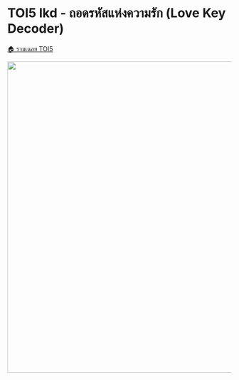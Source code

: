 <!-- @codegen_problem begin -->
# TOI5 lkd - ถอดรหัสแห่งความรัก (Love Key Decoder)

[🏠 รวมเฉลย TOI5](../)

<img width="700" src="https://github.com/krist7599555/toi/assets/19445033/80c80822-7583-4bcd-a705-dae3eacdee85" />
<!-- @codegen_problem end -->
